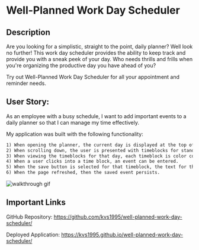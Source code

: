 # Well-Planned Work Day Scheduler

## Description
Are you looking for a simplistic, straight to the point, daily planner? Well look no further! This work day scheduler provides the ability to keep track and provide you with a sneak peek of your day. Who needs thrills and frills when you're organizing the productive day you have ahead of you?

Try out Well-Planned Work Day Scheduler for all your appointment and reminder needs. 

## User Story:
As an employee with a busy schedule, I want to add important events to a daily planner so that I can manage my time effectively. 

My application was built with the following functionality:
```md
1) When opening the planner, the current day is displayed at the top of the calendar. 
2) When scrolling down, the user is presented with timeblocks for standard business hours. 
3) When viewing the timeblocks for that day, each timeblock is color coded to indicate whether it is in the past, present or future. 
4) When a user clicks into a time block, an event can be entered. 
5) When the save button is selected for that timeblock, the text for that event is saved in local storage. 
6) When the page refreshed, then the saved event persists. 
```


![walkthrough gif](./assets/images/walkthrough.gif)

## Important Links
GitHub Repository: https://github.com/kvs1995/well-planned-work-day-scheduler/

Deployed Application: https://kvs1995.github.io/well-planned-work-day-scheduler/
